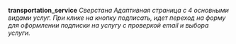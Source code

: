 **transportation_service**
_Сверстана Адаптивная страница с 4 основными видами услуг. При клике на кнопку подписать, идет переход на форму для оформлении подписки на услугу с проверкой email и выбора услуги._

